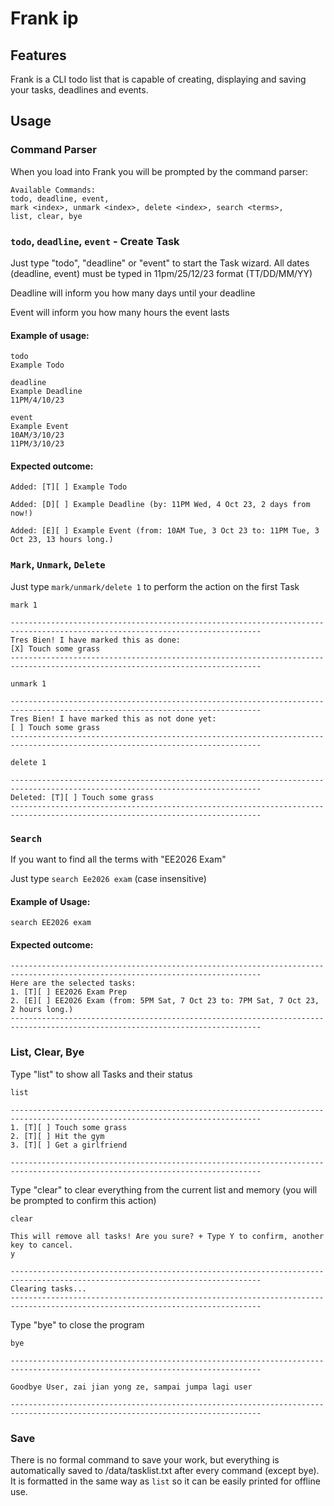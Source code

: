 # Frank ip

## Features
Frank is a CLI todo list that is capable of creating, 
displaying and saving your tasks, deadlines and events.


## Usage
### Command Parser
When you load into Frank you will be prompted by the command parser:
```
Available Commands:
todo, deadline, event,
mark <index>, unmark <index>, delete <index>, search <terms>,
list, clear, bye
```

### `todo`, `deadline`, `event` - Create Task

Just type "todo", "deadline" or "event" to start the Task wizard.
All dates (deadline, event) must be typed in 11pm/25/12/23 format (TT/DD/MM/YY)

Deadline will inform you how many days until your deadline

Event will inform you how many hours the event lasts

#### Example of usage: 

```
todo
Example Todo
```

```
deadline
Example Deadline
11PM/4/10/23
```

```
event
Example Event
10AM/3/10/23
11PM/3/10/23
```

#### Expected outcome:

`Added: [T][ ] Example Todo`

`Added: [D][ ] Example Deadline (by: 11PM Wed, 4 Oct 23, 2 days from now!)`

`Added: [E][ ] Example Event (from: 10AM Tue, 3 Oct 23 to: 11PM Tue, 3 Oct 23, 13 hours long.)`

### `Mark`, `Unmark`, `Delete`

Just type `mark/unmark/delete 1` to perform the action on the first Task

```
mark 1

------------------------------------------------------------------------------------------------------------------------------
Tres Bien! I have marked this as done: 
[X] Touch some grass
------------------------------------------------------------------------------------------------------------------------------
```
```
unmark 1

------------------------------------------------------------------------------------------------------------------------------
Tres Bien! I have marked this as not done yet: 
[ ] Touch some grass
------------------------------------------------------------------------------------------------------------------------------
```
```
delete 1

------------------------------------------------------------------------------------------------------------------------------
Deleted: [T][ ] Touch some grass
------------------------------------------------------------------------------------------------------------------------------
```

### `Search`

If you want to find all the terms with "EE2026 Exam"

Just type `search Ee2026 exam` (case insensitive)

#### Example of Usage:
`search EE2026 exam`

#### Expected outcome:
```
------------------------------------------------------------------------------------------------------------------------------
Here are the selected tasks: 
1. [T][ ] EE2026 Exam Prep
2. [E][ ] EE2026 Exam (from: 5PM Sat, 7 Oct 23 to: 7PM Sat, 7 Oct 23, 2 hours long.)
------------------------------------------------------------------------------------------------------------------------------
```

### List, Clear, Bye

Type "list" to show all Tasks and their status
```
list

------------------------------------------------------------------------------------------------------------------------------
1. [T][ ] Touch some grass
2. [T][ ] Hit the gym
3. [T][ ] Get a girlfriend

------------------------------------------------------------------------------------------------------------------------------
```

Type "clear" to clear everything from the current list and memory (you will be prompted to confirm this action)
```
clear

This will remove all tasks! Are you sure? + Type Y to confirm, another key to cancel. 
y

------------------------------------------------------------------------------------------------------------------------------
Clearing tasks...
------------------------------------------------------------------------------------------------------------------------------
```

Type "bye" to close the program
```
bye

------------------------------------------------------------------------------------------------------------------------------

Goodbye User, zai jian yong ze, sampai jumpa lagi user 

------------------------------------------------------------------------------------------------------------------------------
```

### Save

There is no formal command to save your work, but everything is automatically saved to /data/tasklist.txt after every command (except bye). 
It is formatted in the same way as `list` so it can be easily printed
for offline use.
